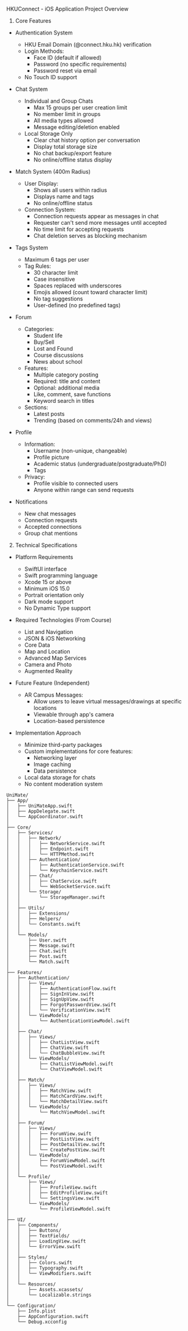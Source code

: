 HKUConnect - iOS Application Project Overview
1. Core Features
- Authentication System
  - HKU Email Domain (@connect.hku.hk) verification
  - Login Methods:
    - Face ID (default if allowed)
    - Password (no specific requirements)
    - Password reset via email
  - No Touch ID support

- Chat System
  - Individual and Group Chats
    - Max 15 groups per user creation limit
    - No member limit in groups
    - All media types allowed
    - Message editing/deletion enabled
  - Local Storage Only
    - Clear chat history option per conversation
    - Display total storage size
    - No chat backup/export feature
    - No online/offline status display
    
- Match System (400m Radius)
  - User Display:
    - Shows all users within radius
    - Displays name and tags
    - No online/offline status
  - Connection System:
    - Connection requests appear as messages in chat
    - Requester can't send more messages until accepted
    - No time limit for accepting requests
    - Chat deletion serves as blocking mechanism
    
- Tags System
  - Maximum 6 tags per user
  - Tag Rules:
    - 30 character limit
    - Case insensitive
    - Spaces replaced with underscores
    - Emojis allowed (count toward character limit)
    - No tag suggestions
    - User-defined (no predefined tags)
    
- Forum
  - Categories:
    - Student life
    - Buy/Sell
    - Lost and Found
    - Course discussions
    - News about school
  - Features:
    - Multiple category posting
    - Required: title and content
    - Optional: additional media
    - Like, comment, save functions
    - Keyword search in titles
  - Sections:
    - Latest posts
    - Trending (based on comments/24h and views)
    
- Profile
  - Information:
    - Username (non-unique, changeable)
    - Profile picture
    - Academic status (undergraduate/postgraduate/PhD)
    - Tags
  - Privacy:
    - Profile visible to connected users
    - Anyone within range can send requests
    
- Notifications
  - New chat messages
  - Connection requests
  - Accepted connections
  - Group chat mentions
  
2. Technical Specifications

- Platform Requirements
  - SwiftUI interface
  - Swift programming language
  - Xcode 15 or above
  - Minimum iOS 15.0
  - Portrait orientation only
  - Dark mode support
  - No Dynamic Type support
  
- Required Technologies (From Course)
  - List and Navigation
  - JSON & iOS Networking
  - Core Data
  - Map and Location
  - Advanced Map Services
  - Camera and Photo
  - Augmented Reality
  
- Future Feature (Independent)

  - AR Campus Messages:
    - Allow users to leave virtual messages/drawings at specific locations
    - Viewable through app's camera
    - Location-based persistence
  
- Implementation Approach
  - Minimize third-party packages
  - Custom implementations for core features:
    - Networking layer
    - Image caching
    - Data persistence
  - Local data storage for chats
  - No content moderation system

```
UniMate/
├── App/
│   ├── UniMateApp.swift
│   ├── AppDelegate.swift
│   └── AppCoordinator.swift
│
├── Core/
│   ├── Services/
│   │   ├── Network/
│   │   │   ├── NetworkService.swift
│   │   │   ├── Endpoint.swift
│   │   │   └── HTTPMethod.swift
│   │   ├── Authentication/
│   │   │   ├── AuthenticationService.swift
│   │   │   └── KeychainService.swift
│   │   ├── Chat/
│   │   │   ├── ChatService.swift
│   │   │   └── WebSocketService.swift
│   │   └── Storage/
│   │       └── StorageManager.swift
│   │
│   ├── Utils/
│   │   ├── Extensions/
│   │   ├── Helpers/
│   │   └── Constants.swift
│   │
│   └── Models/
│       ├── User.swift
│       ├── Message.swift
│       ├── Chat.swift
│       ├── Post.swift
│       └── Match.swift
│
├── Features/
│   ├── Authentication/
│   │   ├── Views/
│   │   │   ├── AuthenticationFlow.swift
│   │   │   ├── SignInView.swift
│   │   │   ├── SignUpView.swift
│   │   │   ├── ForgotPasswordView.swift
│   │   │   └── VerificationView.swift
│   │   └── ViewModels/
│   │       └── AuthenticationViewModel.swift
│   │
│   ├── Chat/
│   │   ├── Views/
│   │   │   ├── ChatListView.swift
│   │   │   ├── ChatView.swift
│   │   │   └── ChatBubbleView.swift
│   │   └── ViewModels/
│   │       ├── ChatListViewModel.swift
│   │       └── ChatViewModel.swift
│   │
│   ├── Match/
│   │   ├── Views/
│   │   │   ├── MatchView.swift
│   │   │   ├── MatchCardView.swift
│   │   │   └── MatchDetailView.swift
│   │   └── ViewModels/
│   │       └── MatchViewModel.swift
│   │
│   ├── Forum/
│   │   ├── Views/
│   │   │   ├── ForumView.swift
│   │   │   ├── PostListView.swift
│   │   │   ├── PostDetailView.swift
│   │   │   └── CreatePostView.swift
│   │   └── ViewModels/
│   │       ├── ForumViewModel.swift
│   │       └── PostViewModel.swift
│   │
│   └── Profile/
│       ├── Views/
│       │   ├── ProfileView.swift
│       │   ├── EditProfileView.swift
│       │   └── SettingsView.swift
│       └── ViewModels/
│           └── ProfileViewModel.swift
│
├── UI/
│   ├── Components/
│   │   ├── Buttons/
│   │   ├── TextFields/
│   │   ├── LoadingView.swift
│   │   └── ErrorView.swift
│   │
│   ├── Styles/
│   │   ├── Colors.swift
│   │   ├── Typography.swift
│   │   └── ViewModifiers.swift
│   │
│   └── Resources/
│       ├── Assets.xcassets/
│       └── Localizable.strings
│
└── Configuration/
    ├── Info.plist
    ├── AppConfiguration.swift
    └── Debug.xcconfig
```
